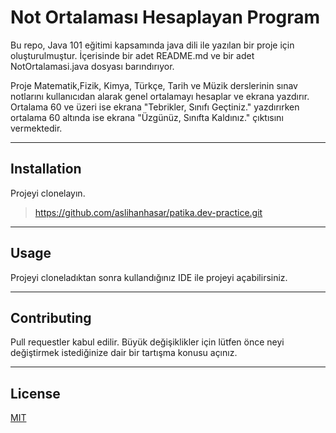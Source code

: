# Not Ortalaması Hesaplayan Program
Bu repo, Java 101 eğitimi kapsamında java dili ile
yazılan bir proje için oluşturulmuştur. İçerisinde 
bir adet README.md ve bir adet NotOrtalamasi.java dosyası
barındırıyor.

Proje Matematik,Fizik, Kimya, Türkçe, Tarih ve Müzik
derslerinin sınav notlarını kullanıcıdan alarak genel 
ortalamayı hesaplar ve ekrana yazdırır. Ortalama 60 ve
üzeri ise ekrana "Tebrikler, Sınıfı Geçtiniz."
yazdırırken ortalama 60 altında ise ekrana "Üzgünüz,
Sınıfta Kaldınız." çıktısını vermektedir.

---

## Installation
Projeyi clonelayın.

> https://github.com/aslihanhasar/patika.dev-practice.git

---

## Usage
Projeyi cloneladıktan sonra kullandığınız IDE ile projeyi
açabilirsiniz.

---

## Contributing
Pull requestler kabul edilir. Büyük değişiklikler için lütfen önce neyi değiştirmek istediğinize dair bir tartışma konusu açınız.

---

## License
[MIT](https://choosealicense.com/licenses/mit/)
